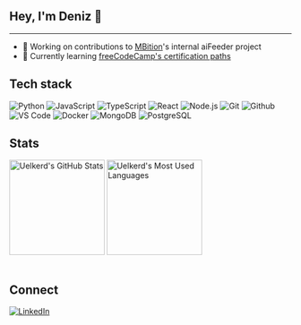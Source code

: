 ## Hey, I'm Deniz 👋
---
- 🔭 Working on contributions to [MBition](https://mbition.io/)'s internal aiFeeder project
- 🌱 Currently learning [freeCodeCamp's certification paths](https://github.com/uelkerd/fCC)



## Tech stack
![Python](https://img.shields.io/badge/-Python-333333?style=flat&logo=python)
![JavaScript](https://img.shields.io/badge/-JavaScript-333333?style=flat&logo=javascript)
![TypeScript](https://img.shields.io/badge/-TypeScript-333333?style=flat&logo=typescript)
![React](https://img.shields.io/badge/-React-333333?style=flat&logo=react)
![Node.js](https://img.shields.io/badge/-Node.js-333333?style=flat&logo=node.js)
![Git](https://img.shields.io/badge/-Git-333333?style=flat&logo=git)
![Github](https://img.shields.io/badge/-Github-333333?style=flat&logo=github)
![VS Code](https://img.shields.io/badge/-VS%20Code-333333?style=flat)
![Docker](https://img.shields.io/badge/-Docker-333333?style=flat&logo=docker)
![MongoDB](https://img.shields.io/badge/-MongoDB-333333?style=flat&logo=mongodb)
![PostgreSQL](https://img.shields.io/badge/-PostgreSQL-333333?style=flat&logo=postgresql)


## Stats
<div align="left">
  <img src="https://github-readme-stats.vercel.app/api?username=uelkerd&show_icons=true&theme=tokyonight" alt="Uelkerd's GitHub Stats" height="170" />
  <img src="https://github-readme-stats.vercel.app/api/top-langs/?username=uelkerd&layout=compact&theme=tokyonight" alt="Uelkerd's Most Used Languages" height="170" />
  
  <br />
  

  
  <br />
  
## Connect

[![LinkedIn](https://img.shields.io/badge/-LinkedIn-0077B5?style=flat&logo=linkedin&logoColor=white)](https://linkedin.com/in/uelkerd)

<!--
**0x-duelker/0x-duelker** is a ✨ _special_ ✨ repository because its `README.md` (this file) appears on your GitHub profile.

Here are some ideas to get you started:

- 🔭 I’m currently working on ...
- 🌱 I’m currently learning ...
- 👯 I’m looking to collaborate on ...
- 🤔 I’m looking for help with ...
- 💬 Ask me about ...
- 📫 How to reach me: ...
- 😄 Pronouns: ...
- ⚡ Fun fact: ...
  <img src="https://github-readme-streak-stats.herokuapp.com/?user=uelkerd&theme=tokyonight" alt="Uelkerd's Contribution Streak" />
-->

